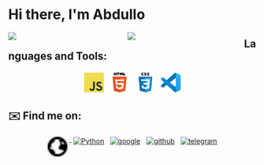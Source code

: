 # Hi there, I'm Abdullo

<img align="left" width="48%" src="https://github-readme-stats.vercel.app/api?username=abdullo92&theme=dark&show_icons=true"/>
<img align="left" width="47%"  src="https://github-readme-stats.vercel.app/api/top-langs/?username=abdullo92&layout=compact)](https://github.com/abdullo92/github-readme-stats"/>


## Languages and Tools:
<p align="center">
<img src="https://raw.githubusercontent.com/github/explore/80688e429a7d4ef2fca1e82350fe8e3517d3494d/topics/javascript/javascript.png" alt="Javascript" height="40" style="vertical-align:top; margin:4px">
<img src="https://raw.githubusercontent.com/github/explore/80688e429a7d4ef2fca1e82350fe8e3517d3494d/topics/html/html.png" alt="html" height="40" style="vertical-align:top; margin:4px">
<img src="https://raw.githubusercontent.com/github/explore/80688e429a7d4ef2fca1e82350fe8e3517d3494d/topics/css/css.png" alt="css" height="40" style="vertical-align:top; margin:4px">
<img src="https://raw.githubusercontent.com/github/explore/80688e429a7d4ef2fca1e82350fe8e3517d3494d/topics/visual-studio-code/visual-studio-code.png" alt="VS Code" height="40" style="vertical-align:top; margin:4px">
</p>


## ✉️ Find me on:

<p align="center">
  <a href="https://Abdullo92.github.io/" target="_blank" rel="noopener noreferrer"> <img src="https://raw.githubusercontent.com/iconic/open-iconic/master/svg/globe.svg" alt="Python" height="40" style="vertical-align:top; margin:4px"> </a>
  <a href="https://linkedin.com/in/abdullo" target="_blank" rel="noopener noreferrer"> <img src="https://cdn.jsdelivr.net/npm/simple-icons@v3/icons/linkedin.svg" alt="Python" height="40" style="vertical-align:top; margin:4px"></a>
  <a href="abdullo.giyasov@gmail.com"> <img src="https://cdn.jsdelivr.net/npm/simple-icons@v3/icons/gmail.svg" alt="google" height="40" style="vertical-align:top; margin:4px"></a>
  <a href="Abdullo92"> <img src="https://cdn.jsdelivr.net/npm/simple-icons@v3/icons/github.svg" alt="github" height="40" style="vertical-align:top; margin:4px"></a>
  <a href="@abuUmar92"> <img src="https://cdn.jsdelivr.net/npm/simple-icons@v3/icons/telegram.svg" alt="telegram" height="40" style="vertical-align:top; margin:4px"></a> 
</p>
